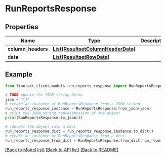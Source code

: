 # RunReportsResponse


## Properties

Name | Type | Description | Notes
------------ | ------------- | ------------- | -------------
**column_headers** | [**List[ResultsetColumnHeaderData]**](ResultsetColumnHeaderData.md) |  | [optional] 
**data** | [**List[ResultsetRowData]**](ResultsetRowData.md) |  | [optional] 

## Example

```python
from fineract_client.models.run_reports_response import RunReportsResponse

# TODO update the JSON string below
json = "{}"
# create an instance of RunReportsResponse from a JSON string
run_reports_response_instance = RunReportsResponse.from_json(json)
# print the JSON string representation of the object
print(RunReportsResponse.to_json())

# convert the object into a dict
run_reports_response_dict = run_reports_response_instance.to_dict()
# create an instance of RunReportsResponse from a dict
run_reports_response_from_dict = RunReportsResponse.from_dict(run_reports_response_dict)
```
[[Back to Model list]](../README.md#documentation-for-models) [[Back to API list]](../README.md#documentation-for-api-endpoints) [[Back to README]](../README.md)


